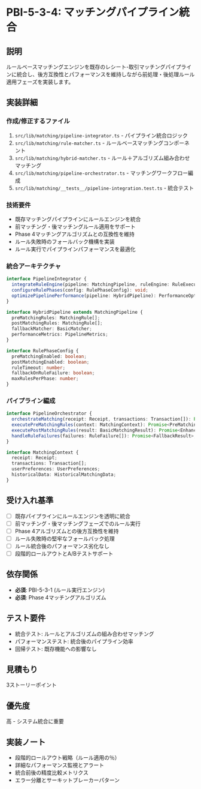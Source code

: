 # PBI-5-3-4: マッチングパイプライン統合

## 説明

ルールベースマッチングエンジンを既存のレシート-取引マッチングパイプラインに統合し、後方互換性とパフォーマンスを維持しながら前処理・後処理ルール適用フェーズを実装します。

## 実装詳細

### 作成/修正するファイル

1. `src/lib/matching/pipeline-integrator.ts` - パイプライン統合ロジック
2. `src/lib/matching/rule-matcher.ts` - ルールベースマッチングコンポーネント
3. `src/lib/matching/hybrid-matcher.ts` - ルール＋アルゴリズム組み合わせマッチング
4. `src/lib/matching/pipeline-orchestrator.ts` - マッチングワークフロー編成
5. `src/lib/matching/__tests__/pipeline-integration.test.ts` - 統合テスト

### 技術要件

- 既存マッチングパイプラインにルールエンジンを統合
- 前マッチング・後マッチングルール適用をサポート
- Phase 4マッチングアルゴリズムとの互換性を維持
- ルール失敗時のフォールバック機構を実装
- ルール実行でパイプラインパフォーマンスを最適化

### 統合アーキテクチャ

```typescript
interface PipelineIntegrator {
  integrateRuleEngine(pipeline: MatchingPipeline, ruleEngine: RuleExecutionEngine): HybridPipeline;
  configureRulePhases(config: RulePhaseConfig): void;
  optimizePipelinePerformance(pipeline: HybridPipeline): PerformanceOptimization;
}

interface HybridPipeline extends MatchingPipeline {
  preMatchingRules: MatchingRule[];
  postMatchingRules: MatchingRule[];
  fallbackMatcher: BasicMatcher;
  performanceMetrics: PipelineMetrics;
}

interface RulePhaseConfig {
  preMatchingEnabled: boolean;
  postMatchingEnabled: boolean;
  ruleTimeout: number;
  fallbackOnRuleFailure: boolean;
  maxRulesPerPhase: number;
}
```

### パイプライン編成

```typescript
interface PipelineOrchestrator {
  orchestrateMatching(receipt: Receipt, transactions: Transaction[]): Promise<MatchingResult>;
  executePreMatchingRules(context: MatchingContext): Promise<PreMatchingResult>;
  executePostMatchingRules(result: BasicMatchingResult): Promise<EnhancedMatchingResult>;
  handleRuleFailures(failures: RuleFailure[]): Promise<FallbackResult>;
}

interface MatchingContext {
  receipt: Receipt;
  transactions: Transaction[];
  userPreferences: UserPreferences;
  historicalData: HistoricalMatchingData;
}
```

## 受け入れ基準

- [ ] 既存パイプラインにルールエンジンを透明に統合
- [ ] 前マッチング・後マッチングフェーズでのルール実行
- [ ] Phase 4アルゴリズムとの後方互換性を維持
- [ ] ルール失敗時の堅牢なフォールバック処理
- [ ] ルール統合後のパフォーマンス劣化なし
- [ ] 段階的ロールアウトとA/Bテストサポート

## 依存関係

- **必須**: PBI-5-3-1 (ルール実行エンジン)
- **必須**: Phase 4マッチングアルゴリズム

## テスト要件

- 統合テスト: ルールとアルゴリズムの組み合わせマッチング
- パフォーマンステスト: 統合後のパイプライン効率
- 回帰テスト: 既存機能への影響なし

## 見積もり

3ストーリーポイント

## 優先度

高 - システム統合に重要

## 実装ノート

- 段階的ロールアウト戦略（ルール適用の％）
- 詳細なパフォーマンス監視とアラート
- 統合前後の精度比較メトリクス
- エラー分離とサーキットブレーカーパターン
